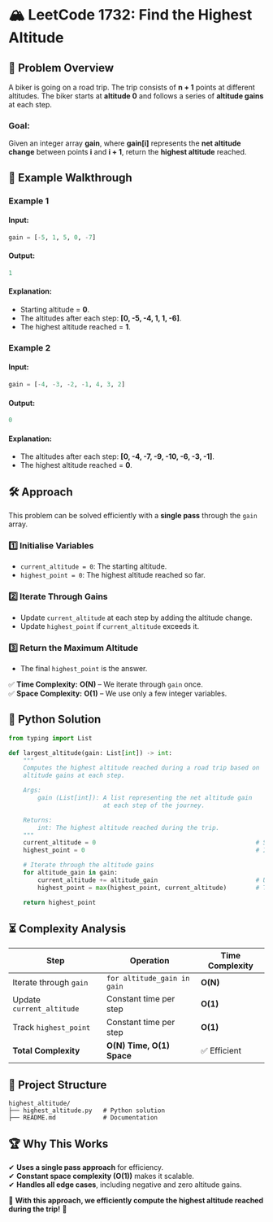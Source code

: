# 🏔️ **LeetCode 1732: Find the Highest Altitude**

## 📌 **Problem Overview**
A biker is going on a road trip. The trip consists of **n + 1** points at different altitudes. The biker starts at **altitude 0** and follows a series of **altitude gains** at each step.

### **Goal:**  
Given an integer array **gain**, where **gain[i]** represents the **net altitude change** between points **i** and **i + 1**, return the **highest altitude** reached.

## 🎯 **Example Walkthrough**

### **Example 1**
#### **Input:**
```python
gain = [-5, 1, 5, 0, -7]
```
#### **Output:**
```python
1
```
#### **Explanation:**
- Starting altitude = **0**.
- The altitudes after each step: **[0, -5, -4, 1, 1, -6]**.
- The highest altitude reached = **1**.

### **Example 2**
#### **Input:**
```python
gain = [-4, -3, -2, -1, 4, 3, 2]
```
#### **Output:**
```python
0
```
#### **Explanation:**
- The altitudes after each step: **[0, -4, -7, -9, -10, -6, -3, -1]**.
- The highest altitude reached = **0**.

## 🛠 **Approach**
This problem can be solved efficiently with a **single pass** through the `gain` array.

### **1️⃣ Initialise Variables**
- `current_altitude = 0`: The starting altitude.
- `highest_point = 0`: The highest altitude reached so far.

### **2️⃣ Iterate Through Gains**
- Update `current_altitude` at each step by adding the altitude change.
- Update `highest_point` if `current_altitude` exceeds it.

### **3️⃣ Return the Maximum Altitude**
- The final `highest_point` is the answer.

✅ **Time Complexity:** **O(N)** – We iterate through `gain` once.  
✅ **Space Complexity:** **O(1)** – We use only a few integer variables.

## 🚀 **Python Solution**
```python
from typing import List

def largest_altitude(gain: List[int]) -> int:
    """
    Computes the highest altitude reached during a road trip based on 
    altitude gains at each step.

    Args:
        gain (List[int]): A list representing the net altitude gain 
                          at each step of the journey.

    Returns:
        int: The highest altitude reached during the trip.
    """
    current_altitude = 0                                            # Starting altitude at point 0
    highest_point = 0                                               # Initially, the highest altitude is 0

    # Iterate through the altitude gains
    for altitude_gain in gain:
        current_altitude += altitude_gain                           # Update the altitude
        highest_point = max(highest_point, current_altitude)        # Track the highest point

    return highest_point
```

## ⏳ **Complexity Analysis**
| Step | Operation | Time Complexity |
|------|------------|----------------|
| Iterate through `gain` | `for altitude_gain in gain` | **O(N)** |
| Update `current_altitude` | Constant time per step | **O(1)** |
| Track `highest_point` | Constant time per step | **O(1)** |
| **Total Complexity** | **O(N) Time, O(1) Space** | ✅ Efficient |

## 📁 **Project Structure**
```
highest_altitude/
├── highest_altitude.py   # Python solution
├── README.md             # Documentation
```

## 🏆 **Why This Works**
✔ **Uses a single pass approach** for efficiency.  
✔ **Constant space complexity (O(1))** makes it scalable.  
✔ **Handles all edge cases**, including negative and zero altitude gains.  

🚀 **With this approach, we efficiently compute the highest altitude reached during the trip!** 🎯
